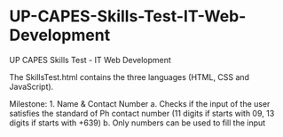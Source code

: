 # UP-CAPES-Skills-Test-IT-Web-Development

UP CAPES Skills Test - IT Web Development

The SkillsTest.html contains the three languages (HTML, CSS and JavaScript).

Milestone: 1. Name & Contact Number
a. Checks if the input of the user satisfies the standard of Ph contact number (11 digits if starts with 09, 13 digits if starts with +639)
b. Only numbers can be used to fill the input

